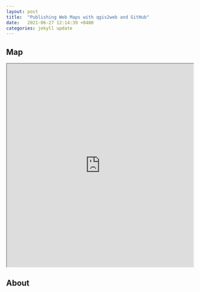```yaml
---
layout: post
title:  "Publishing Web Maps with qgis2web and GitHub"
date:   2021-06-27 12:14:39 +0400
categories: jekyll update
---
```

## Map

<iframe src="https://taylorhixson.github.io/WF/webapp" width="100%" height="550px"></iframe>

## About
